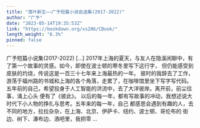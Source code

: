 ```yaml
---
title: "落叶新生——广予短篇小说自选集(2017-2022)"
author: "广予"
date: "2023-05-14T19:35:53Z"
link: "https://bookdown.org/xs286/CBook/"
length_weight: "6.3%"
pinned: false
---
```


广予短篇小说集(2017-2022) [...] 2017年上海的夏天，与友人在隐溪闲聊中，有了第一个故事的灵感。如今，即使在波士顿的寒冬里写下这行字，
但仍能感受到皮肤的灼烧，传说这是一百三十七年来上海最热的一年。 彼时的我辞去了工作，游荡于福州路的书城和上海的各个角落，走累了，在咖啡馆里坐下写字写代码。
五年前的自己，希望投身于人工智能的洪流中，去了大洋彼岸。离开前，前尘往事，涌上心头
便有了《彼此》。 以后的每一年，都有写故事的冲动，我想述说大时代下小人物的挣扎与思考。五年来的每一年，自己
都感恩会遇到有趣的人，去不同的地方，拉拉杂杂，在上海、北京、伊萨卡、纽约、波士顿、哥伦布的
街边、树下、瀑布边、酒吧里，我把零 ...
